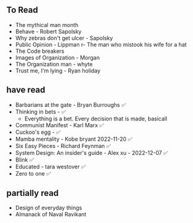 ## To Read

- The mythical man month
- Behave - Robert Sapolsky
- Why zebras don't get ulcer - Sapolsky
- Public Opinion - Lippman
r- The man who mistook his wife for a hat
- The Code breakers
- Images of Organization - Morgan
- The Organization man - whyte
- Trust me, I'm lying - Ryan holiday

## have read

- Barbarians at the gate - Bryan Burroughs  ✅
- Thinking in bets -  ✅
  - Everything is a bet. Every decision that is made, basicall
- Communist Manifest - Karl Marx ✅
- Cuckoo's egg -  ✅
- Mamba mentality - Kobe bryant  2022-11-20 ✅
- Six Easy Pieces - Richard Feynman ✅ 
- System Design: An insider's guide - Alex xu - 2022-12-07 ✅
- Blink  ✅
- Educated - tara westover ✅
- Zero to one ✅

## partially read

- Design of everyday things
- Almanack of Naval Ravikant

